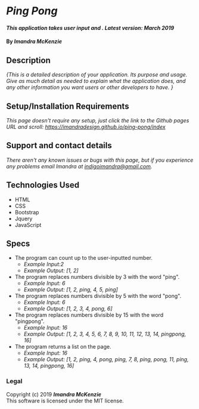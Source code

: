 # _Ping Pong_

#### _This application takes user input and . Latest version: March 2019_

#### By _**Imandra McKenzie**_

## Description

_{This is a detailed description of your application. Its purpose and usage.  Give as much detail as needed to explain what the application does, and any other information you want users or other developers to have. }_

## Setup/Installation Requirements

_This page doesn't require any setup, just click the link to the Github pages URL and scroll: https://imandradesign.github.io/ping-pong/index_

## Support and contact details

_There aren't any known issues or bugs with this page, but if you experience any problems email Imandra at indigoimandra@gmail.com._

## Technologies Used

* HTML
* CSS
* Bootstrap
* Jquery
* JavaScript

## Specs

* The program can count up to the user-inputted number.
  * _Example Input:2_
  * _Example Output: [1, 2]_
* The program replaces numbers divisible by 3 with the word "ping".
  * _Example Input: 6_
  * _Example Output: [1, 2, ping, 4, 5, ping]_
* The program replaces numbers divisible by 5 with the word "pong".
  * _Example Input: 6_
  * _Example Output: [1, 2, 3, 4, pong, 6]_
* The program replaces numbers divisible by 15 with the word "pingpong".
  * _Example Input: 16_
  * _Example Output: [1, 2, 3, 4, 5, 6, 7, 8, 9, 10, 11, 12, 13, 14, pingpong, 16]_
* The program returns a list on the page.
  * _Example Input: 16_
  * _Example Output: [1, 2, ping, 4, pong, ping, 7, 8, ping, pong, 11, ping, 13, 14, pingpong, 16]_

### Legal

Copyright (c) 2019 **_Imandra McKenzie_**
<br>
This software is licensed under the MIT license.
